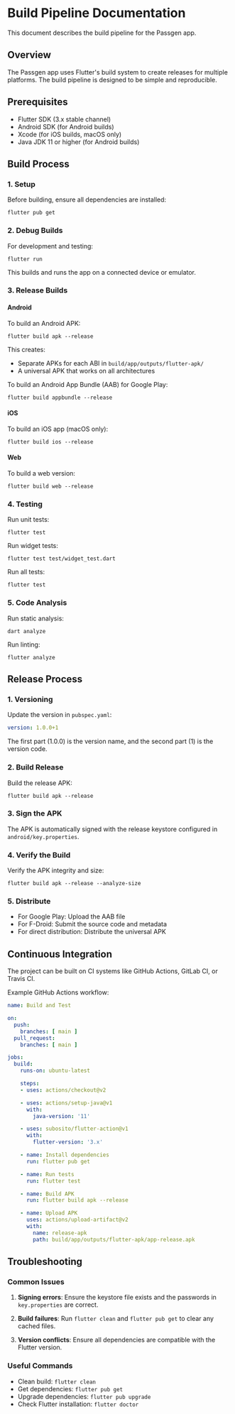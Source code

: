 # Build Pipeline Documentation

This document describes the build pipeline for the Passgen app.

## Overview

The Passgen app uses Flutter's build system to create releases for multiple platforms. The build pipeline is designed to be simple and reproducible.

## Prerequisites

- Flutter SDK (3.x stable channel)
- Android SDK (for Android builds)
- Xcode (for iOS builds, macOS only)
- Java JDK 11 or higher (for Android builds)

## Build Process

### 1. Setup

Before building, ensure all dependencies are installed:

```
flutter pub get
```

### 2. Debug Builds

For development and testing:

```
flutter run
```

This builds and runs the app on a connected device or emulator.

### 3. Release Builds

#### Android

To build an Android APK:

```
flutter build apk --release
```

This creates:
- Separate APKs for each ABI in `build/app/outputs/flutter-apk/`
- A universal APK that works on all architectures

To build an Android App Bundle (AAB) for Google Play:

```
flutter build appbundle --release
```

#### iOS

To build an iOS app (macOS only):

```
flutter build ios --release
```

#### Web

To build a web version:

```
flutter build web --release
```

### 4. Testing

Run unit tests:

```
flutter test
```

Run widget tests:

```
flutter test test/widget_test.dart
```

Run all tests:

```
flutter test
```

### 5. Code Analysis

Run static analysis:

```
dart analyze
```

Run linting:

```
flutter analyze
```

## Release Process

### 1. Versioning

Update the version in `pubspec.yaml`:

```yaml
version: 1.0.0+1
```

The first part (1.0.0) is the version name, and the second part (1) is the version code.

### 2. Build Release

Build the release APK:

```
flutter build apk --release
```

### 3. Sign the APK

The APK is automatically signed with the release keystore configured in `android/key.properties`.

### 4. Verify the Build

Verify the APK integrity and size:

```
flutter build apk --release --analyze-size
```

### 5. Distribute

- For Google Play: Upload the AAB file
- For F-Droid: Submit the source code and metadata
- For direct distribution: Distribute the universal APK

## Continuous Integration

The project can be built on CI systems like GitHub Actions, GitLab CI, or Travis CI.

Example GitHub Actions workflow:

```yaml
name: Build and Test

on:
  push:
    branches: [ main ]
  pull_request:
    branches: [ main ]

jobs:
  build:
    runs-on: ubuntu-latest

    steps:
    - uses: actions/checkout@v2

    - uses: actions/setup-java@v1
      with:
        java-version: '11'

    - uses: subosito/flutter-action@v1
      with:
        flutter-version: '3.x'

    - name: Install dependencies
      run: flutter pub get

    - name: Run tests
      run: flutter test

    - name: Build APK
      run: flutter build apk --release

    - name: Upload APK
      uses: actions/upload-artifact@v2
      with:
        name: release-apk
        path: build/app/outputs/flutter-apk/app-release.apk
```

## Troubleshooting

### Common Issues

1. **Signing errors**: Ensure the keystore file exists and the passwords in `key.properties` are correct.

2. **Build failures**: Run `flutter clean` and `flutter pub get` to clear any cached files.

3. **Version conflicts**: Ensure all dependencies are compatible with the Flutter version.

### Useful Commands

- Clean build: `flutter clean`
- Get dependencies: `flutter pub get`
- Upgrade dependencies: `flutter pub upgrade`
- Check Flutter installation: `flutter doctor`